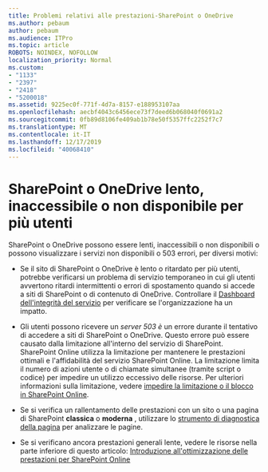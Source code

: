 ```yaml
---
title: Problemi relativi alle prestazioni-SharePoint o OneDrive
ms.author: pebaum
author: pebaum
ms.audience: ITPro
ms.topic: article
ROBOTS: NOINDEX, NOFOLLOW
localization_priority: Normal
ms.custom:
- "1133"
- "2397"
- "2418"
- "5200018"
ms.assetid: 9225ec0f-771f-4d7a-8157-e188953107aa
ms.openlocfilehash: aecbf4043c6456ece73f7deed6b068040f0691a2
ms.sourcegitcommit: 0fb89d8106fe409ab1b78e50f5357ffc2252f7c7
ms.translationtype: MT
ms.contentlocale: it-IT
ms.lasthandoff: 12/17/2019
ms.locfileid: "40068410"
---
```

# <a name="sharepoint-or-onedrive-slow-inaccessible-or-unavailable-for-multiple-users"></a>SharePoint o OneDrive lento, inaccessibile o non disponibile per più utenti

SharePoint o OneDrive possono essere lenti, inaccessibili o non disponibili o possono visualizzare i servizi non disponibili o 503 errori, per diversi motivi:
  
- Se il sito di SharePoint o OneDrive è lento o ritardato per più utenti, potrebbe verificarsi un problema di servizio temporaneo in cui gli utenti avvertono ritardi intermittenti o errori di spostamento quando si accede a siti di SharePoint o di contenuto di OneDrive. Controllare il [Dashboard dell'integrità del servizio](https://admin.microsoft.com/AdminPortal/Home#/servicehealth) per verificare se l'organizzazione ha un impatto.
  
- Gli utenti possono ricevere un *server 503 è* un errore durante il tentativo di accedere a siti di SharePoint o OneDrive. Questo errore può essere causato dalla limitazione all'interno del servizio di SharePoint. SharePoint Online utilizza la limitazione per mantenere le prestazioni ottimali e l'affidabilità del servizio SharePoint Online. La limitazione limita il numero di azioni utente o di chiamate simultanee (tramite script o codice) per impedire un utilizzo eccessivo delle risorse. Per ulteriori informazioni sulla limitazione, vedere [impedire la limitazione o il blocco in SharePoint Online](https://docs.microsoft.com/sharepoint/dev/general-development/how-to-avoid-getting-throttled-or-blocked-in-sharepoint-online).

- Se si verifica un rallentamento delle prestazioni con un sito o una pagina di SharePoint **classica** o **moderna** , utilizzare lo [strumento di diagnostica della pagina](https://aka.ms/perftool) per analizzare le pagine.
  
- Se si verificano ancora prestazioni generali lente, vedere le risorse nella parte inferiore di questo articolo: [Introduzione all'ottimizzazione delle prestazioni per SharePoint Online](https://go.microsoft.com/fwlink/?linkid=2024334)
  